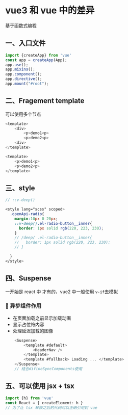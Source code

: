# vue3 和 vue 中的差异

基于函数式编程

## 一、入口文件

```js
import {createApp} from 'vue'
const app = createApp(App);
app.use();
app.mixins();
app.component();
app.directive();
app.mount("#root");
```

## 二、Fragement template

可以使用多个节点

```js
<template>
    <div>
        <p>demo1<p>
        <p>demo2<p>
    <div>
</template>
```

```js
<template>
    <p>demo1<p>
    <p>demo2<p>
</template>
```

## 三、style

```scss
// ::v-deep()

<style lang="scss" scoped>
  .openApi-radio{
    margin:10px 0 20px;
    ::v-deep().el-radio-button__inner{
      border: 1px solid rgb(220, 223, 230);
    }
    // /deep/ .el-radio-button__inner{
    //   border: 1px solid rgb(220, 223, 230);
    // }

  }
</style>
```

## 四、Suspense

一开始是 react 中 才有的，vue2 中一般使用 `v-if`去模拟

### 🐩 异步组件作用

- 在页面加载之前显示加载动画
- 显示占位符内容
- 处理延迟加载的图像

```ts
    <Suspense>
        <template #default>
            <HeaderNav />
        </template>
        <template #fallback> Loading ... </template>
    </Suspense>
    // 结合difineSyncComponents使用
```

<!-- ## 所有的数据都代理到proxy上 -->

## 五、可以使用 jsx + tsx

```ts
import {h} from 'vue'
const React = { createElement: h }
// 为了让 tsx 转换之后的代码可以正确引用到 vue
```
